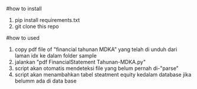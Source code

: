#how to install

1. pip install requirements.txt
2. git clone this repo
     
#how to used

1. copy pdf file of "financial tahunan MDKA" yang telah di unduh dari laman idx ke dalam folder sample
2. jalankan "pdf FinancialStatement Tahunan-MDKA.py"
3. script akan otomatis mendeteksi file yang belum pernah di-"parse"
4. script akan menambahkan tabel steatment equity kedalam database jika belumm ada di data base
